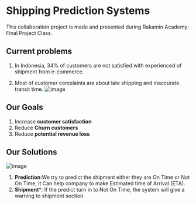# Shipping Prediction Systems
This collaboration project is made and presented during Rakamin Academy: Final Project Class.
## Current problems
1. In Indonesia, 34% of customers are not satisfied with experienced of shipment from e-commerce.

2. Most of customer complaints are about late shipping and inaccurate transit time.
![image](https://user-images.githubusercontent.com/85215450/120916181-4354e100-c6d2-11eb-9908-2a53540d8713.png)


## Our Goals
1. Increase **customer satisfaction**
2. Reduce **Churn customers**
3. Reduce **potential revenue loss**
## Our Solutions
![image](https://user-images.githubusercontent.com/85215450/120916155-186a8d00-c6d2-11eb-9e59-23fc25d9a388.png)
1. **Prediction**:We try to predict the shipment either they are On Time or Not On Time, it Can help company to make Estimated time of Arrival (ETA).
2. **Shipment***: If the predict turn in to Not On Time, the system will give a warning to shipment section.

